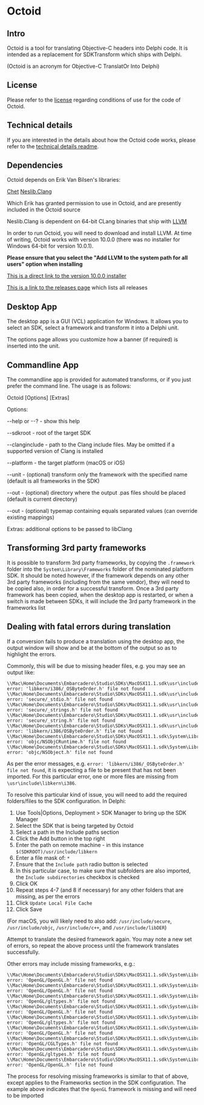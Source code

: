 # Octoid

## Intro

Octoid is a tool for translating Objective-C headers into Delphi code. It is intended as a replacement for SDKTransform which ships with Delphi.

(Octoid is an acronym for Objective-C TranslatOr Into Delphi)

## License

Please refer to the [license](https://github.com/Embarcadero/octoid/blob/main/LICENSE) regarding conditions of use for the code of Octoid.

## Technical details

If you are interested in the details about how the Octoid code works, please refer to the [technical details readme](https://github.com/Embarcadero/octoid/blob/main/TechDetails.md).

## Dependencies

Octoid depends on Erik Van Bilsen's libraries:

[Chet](https://github.com/neslib/Chet)
[Neslib.Clang](https://github.com/neslib/Neslib.Clang)

Which Erik has granted permission to use in Octoid, and are presently included in the Octoid source

Neslib.Clang is dependent on 64-bit CLang binaries that ship with [LLVM](https://llvm.org/)

In order to run Octoid, you will need to download and install LLVM. At time of writing, Octoid works with version 10.0.0 (there was no installer for Windows 64-bit for version 10.0.1).

**Please ensure that you select the "Add LLVM to the system path for all users" option when installing**

[This is a direct link to the version 10.0.0 installer](https://github.com/llvm/llvm-project/releases/download/llvmorg-10.0.0/LLVM-10.0.0-win64.exe)

[This is a link to the releases page](https://releases.llvm.org/) which lists all releases

## Desktop App

The desktop app is a GUI (VCL) application for Windows. It allows you to select an SDK, select a framework and transform it into a Delphi unit.

The options page allows you customize how a banner (if required) is inserted into the unit.

## Commandline App

The commandline app is provided for automated transforms, or if you just prefer the command line. The usage is as follows:

Octoid [Options] [Extras]

Options:

--help or --?  - show this help

--sdkroot <sdkroot> - root of the target SDK

--clanginclude <clanginclude> - path to the Clang include files. May be omitted if a supported version of Clang is installed

--platform <platform> - the target platform (macOS or iOS)

--unit <framework> - (optional) transform only the framework with the specified name (default is all frameworks in the SDK)

--out <out> - (optional) directory where the output .pas files should be placed (default is current directory)

--out <typemap> - (optional) typemap containing equals separated values (can override existing mappings)

Extras: additional options to be passed to libClang

## Transforming 3rd party frameworks

It is possible to transform 3rd party frameworks, by copying the `.framework` folder into the `System\Library\Frameworks` folder of the nominated platform SDK.
It should be noted however, if the framework depends on any other 3rd party frameworks (including from the same vendor), they will need to be copied also, in order for a successful transform. Once a 3rd party framework has been copied, when the desktop app is restarted, or when a switch is made between SDKs, it will include the 3rd party framework in the frameworks list

## Dealing with fatal errors during translation

If a conversion fails to produce a translation using the desktop app, the output window will show and be at the bottom of the output so as to highlight the errors.

Commonly, this will be due to missing header files, e.g. you may see an output like:

```
\\Mac\Home\Documents\Embarcadero\Studio\SDKs\MacOSX11.1.sdk\usr\include\libkern/_OSByteOrder.h:76:10: error: 'libkern/i386/_OSByteOrder.h' file not found
\\Mac\Home\Documents\Embarcadero\Studio\SDKs\MacOSX11.1.sdk\usr\include\stdio.h:407:10: error: 'secure/_stdio.h' file not found
\\Mac\Home\Documents\Embarcadero\Studio\SDKs\MacOSX11.1.sdk\usr\include\strings.h:97:10: error: 'secure/_strings.h' file not found
\\Mac\Home\Documents\Embarcadero\Studio\SDKs\MacOSX11.1.sdk\usr\include\string.h:194:10: error: 'secure/_string.h' file not found
\\Mac\Home\Documents\Embarcadero\Studio\SDKs\MacOSX11.1.sdk\usr\include\libkern/OSByteOrder.h:53:10: error: 'libkern/i386/OSByteOrder.h' file not found
\\Mac\Home\Documents\Embarcadero\Studio\SDKs\MacOSX11.1.sdk\System\Library\Frameworks/Foundation.framework/Headers/NSObjCRuntime.h:9:10: error: 'objc/NSObjCRuntime.h' file not found
\\Mac\Home\Documents\Embarcadero\Studio\SDKs\MacOSX11.1.sdk\System\Library\Frameworks/Foundation.framework/Headers/NSObject.h:6:9: error: 'objc/NSObject.h' file not found
```

As per the error messages, e.g. `error: 'libkern/i386/_OSByteOrder.h' file not found`, it is expecting a file to be present that has not been imported. For this particular error, one or more files are missing from `\usr\include\libkern\i386`.

To resolve this particular kind of issue, you will need to add the required folders/files to the SDK configuration. In Delphi: 

1. Use Tools|Options, Deployment > SDK Manager to bring up the SDK Manager
2. Select the SDK that is being targeted by Octoid
3. Select a path in the Include paths section
4. Click the Add button in the top right
5. Enter the path on remote machine - in this instance `$(SDKROOT)/usr/include/libkern`
6. Enter a file mask of: `*`
7. Ensure that the `Include path` radio button is selected
8. In this particular case, to make sure that subfolders are also imported, the `Include subdirectories` checkbox is checked
9. Click OK
10. Repeat steps 4-7 (and 8 if necessary) for any other folders that are missing, as per the errors
11. Click `Update Local File Cache`
12. Click Save

(For macOS, you will likely need to also add: `/usr/include/secure`, `/usr/include/objc`, `/usr/include/c++`, and `/usr/include/libDER`)

Attempt to translate the desired framework again. You may note a new set of errors, so repeat the above process until the framework translates successfully.

Other errors may include missing frameworks, e.g.:

```
\\Mac\Home\Documents\Embarcadero\Studio\SDKs\MacOSX11.1.sdk\System\Library\Frameworks/CoreVideo.framework/Headers/CVDisplayLink.h:26:10: error: 'OpenGL/OpenGL.h' file not found
\\Mac\Home\Documents\Embarcadero\Studio\SDKs\MacOSX11.1.sdk\System\Library\Frameworks/CoreVideo.framework/Headers/CVOpenGLBuffer.h:20:10: error: 'OpenGL/OpenGL.h' file not found
\\Mac\Home\Documents\Embarcadero\Studio\SDKs\MacOSX11.1.sdk\System\Library\Frameworks/CoreVideo.framework/Headers/CVOpenGLBuffer.h:21:10: error: 'OpenGL/gltypes.h' file not found
\\Mac\Home\Documents\Embarcadero\Studio\SDKs\MacOSX11.1.sdk\System\Library\Frameworks/CoreVideo.framework/Headers/CVOpenGLTexture.h:22:10: error: 'OpenGL/OpenGL.h' file not found
\\Mac\Home\Documents\Embarcadero\Studio\SDKs\MacOSX11.1.sdk\System\Library\Frameworks/CoreVideo.framework/Headers/CVOpenGLTexture.h:23:10: error: 'OpenGL/gltypes.h' file not found
\\Mac\Home\Documents\Embarcadero\Studio\SDKs\MacOSX11.1.sdk\System\Library\Frameworks/CoreVideo.framework/Headers/CVOpenGLTextureCache.h:16:10: error: 'OpenGL/OpenGL.h' file not found
\\Mac\Home\Documents\Embarcadero\Studio\SDKs\MacOSX11.1.sdk\System\Library\Frameworks/AppKit.framework/Headers/NSOpenGL.h:10:9: error: 'OpenGL/CGLTypes.h' file not found
\\Mac\Home\Documents\Embarcadero\Studio\SDKs\MacOSX11.1.sdk\System\Library\Frameworks/AppKit.framework/Headers/NSOpenGL.h:11:9: error: 'OpenGL/gltypes.h' file not found
\\Mac\Home\Documents\Embarcadero\Studio\SDKs\MacOSX11.1.sdk\System\Library\Frameworks/QuartzCore.framework/Headers/CAOpenGLLayer.h:8:9: error: 'OpenGL/OpenGL.h' file not found
```

The process for resolving missing frameworks is similar to that of above, except applies to the Frameworks section in the SDK configuration. The example above indicates that the `OpenGL` framework is missing and will need to be imported

























